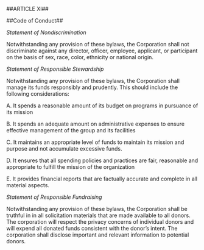 ##ARTICLE XI##

##Code of Conduct##

*Statement of Nondiscrimination*

Notwithstanding any provision of these bylaws, the Corporation shall not
discriminate against any director, officer, employee, applicant, or
participant on the basis of sex, race, color, ethnicity or national
origin.

*Statement of Responsible Stewardship*

Notwithstanding any provision of these bylaws, the Corporation shall
manage its funds responsibly and prudently. This should include the
following considerations:

A. It spends a reasonable amount of its budget on programs in pursuance
of its mission

B. It spends an adequate amount on administrative expenses to ensure
effective management of the group and its facilities

C. It maintains an appropriate level of funds to maintain its mission
and purpose and not accumulate excessive funds.

D. It ensures that all spending policies and practices are fair,
reasonable and appropriate to fulfill the mission of the organization

E. It provides financial reports that are factually accurate and
complete in all material aspects.

*Statement of Responsible Fundraising*

Notwithstanding any provision of these bylaws, the Corporation shall be
truthful in in all solicitation materials that are made available to all
donors. The corporation will respect the privacy concerns of individual
donors and will expend all donated funds consistent with the donor’s
intent. The corporation shall disclose important and relevant
information to potential donors.
